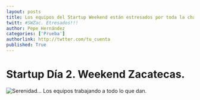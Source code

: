 ```yaml
---
layout: posts 
title: Los equipos del Startup Weekend están estresados por toda la chamba que hay que hacer.
twitt: #SWZac. Etresados!!!
author: Pepe Hernández
categories: ['Prueba']
authorlink: http://twtter.com/tu_cuenta 
published: True
---
```


# Startup Día 2. Weekend Zacatecas. 
![Serenidad...](http://i.imgur.com/sOHwgtam.jpg)
Los equipos trabajando a todo lo que dan.

